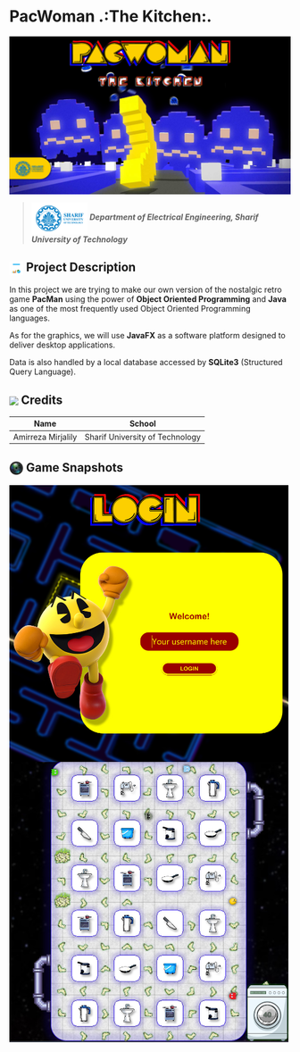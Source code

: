 # PacWoman .:The Kitchen:.
<img src = "Images/PacWomanBanner.jpg" align = "center" width  = "1000">

> <img src = "Images/Sharif Banner.png" width = "100" align = "center"> ***Department of Electrical Engineering, Sharif University of Technology***

 <h2> <img src = "Images/Project Description.png" width = "25" align = "center"> Project Description </h2>

In this project we are trying to make our own version of the nostalgic retro game **PacMan** using the power of **Object Oriented Programming** and **Java** as one of the most frequently used Object Oriented Programming languages.

As for the graphics, we will use **JavaFX** as a software platform designed to deliver desktop applications.

Data is also handled by a local database accessed by **SQLite3** (Structured Query Language).

<h2> <img src = "https://www.freepnglogos.com/uploads/star-png/star-alt-icon-small-flat-iconset-paomedia-13.png" width = "25" align = "center"> Credits</h2>

| Name | School |
| --- | --- |
| Amirreza Mirjalily | Sharif University of Technology |

<h2> <img src = "Images/CameraLogo.png" width = "25" align = "center">  Game Snapshots</h2>

<img src = "Images/Screenshots/LoginPage.png" width  = "500" align = "center">

<img src = "Images/Screenshots/Game.png" width  = "500" align = "center">